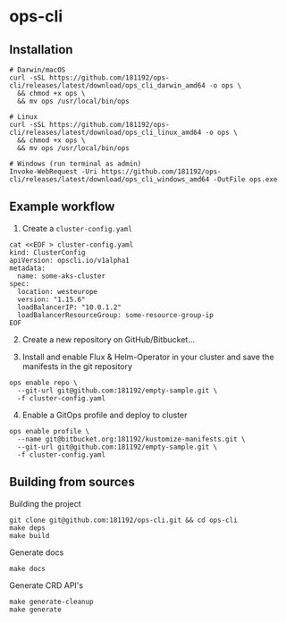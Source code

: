 # ops-cli

## Installation

```
# Darwin/macOS
curl -sSL https://github.com/181192/ops-cli/releases/latest/download/ops_cli_darwin_amd64 -o ops \
  && chmod +x ops \
  && mv ops /usr/local/bin/ops

# Linux
curl -sSL https://github.com/181192/ops-cli/releases/latest/download/ops_cli_linux_amd64 -o ops \
  && chmod +x ops \
  && mv ops /usr/local/bin/ops

# Windows (run terminal as admin)
Invoke-WebRequest -Uri https://github.com/181192/ops-cli/releases/latest/download/ops_cli_windows_amd64 -OutFile ops.exe
```

## Example workflow
1. Create a `cluster-config.yaml`
```
cat <<EOF > cluster-config.yaml
kind: ClusterConfig
apiVersion: opscli.io/v1alpha1
metadata:
  name: some-aks-cluster
spec:
  location: westeurope
  version: "1.15.6"
  loadBalancerIP: "10.0.1.2"
  loadBalancerResourceGroup: some-resource-group-ip
EOF
```

2. Create a new repository on GitHub/Bitbucket...

3. Install and enable Flux & Helm-Operator in your cluster and save the manifests in the git repository
```
ops enable repo \
  --git-url git@github.com:181192/empty-sample.git \
  -f cluster-config.yaml
```

4. Enable a GitOps profile and deploy to cluster
```
ops enable profile \
  --name git@bitbucket.org:181192/kustomize-manifests.git \
  --git-url git@github.com:181192/empty-sample.git \
  -f cluster-config.yaml
```

## Building from sources

Building the project
```
git clone git@github.com:181192/ops-cli.git && cd ops-cli
make deps
make build
```

Generate docs
```
make docs
```

Generate CRD API's
```
make generate-cleanup
make generate
```
